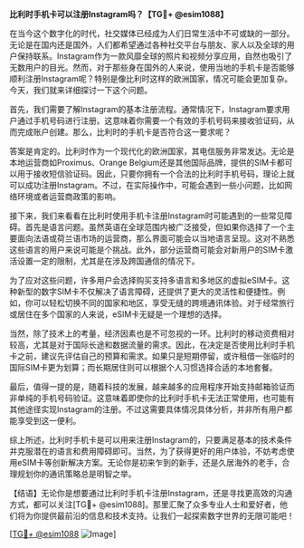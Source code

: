 **比利时手机卡可以注册Instagram吗？【TG💪+ @esim1088】**

在当今这个数字化的时代，社交媒体已经成为人们日常生活中不可或缺的一部分。无论是在国内还是国外，人们都希望通过各种社交平台与朋友、家人以及全球的用户保持联系。Instagram作为一款风靡全球的照片和视频分享应用，自然也吸引了无数用户的目光。然而，对于那些身在国外的人来说，使用当地的手机卡是否能够顺利注册Instagram呢？特别是像比利时这样的欧洲国家，情况可能会更加复杂。今天，我们就来详细探讨一下这个问题。

首先，我们需要了解Instagram的基本注册流程。通常情况下，Instagram要求用户通过手机号码进行注册。这意味着你需要一个有效的手机号码来接收验证码，从而完成账户创建。那么，比利时的手机卡是否符合这一要求呢？

答案是肯定的。比利时作为一个现代化的欧洲国家，其电信服务非常发达。无论是本地运营商如Proximus、Orange Belgium还是其他国际品牌，提供的SIM卡都可以用于接收短信验证码。因此，只要你拥有一个合法的比利时手机号码，理论上就可以成功注册Instagram。不过，在实际操作中，可能会遇到一些小问题，比如网络环境或者运营商政策的影响。

接下来，我们来看看在比利时使用手机卡注册Instagram时可能遇到的一些常见障碍。首先是语言问题。虽然英语在全球范围内被广泛接受，但如果你选择了一个主要面向法语或荷兰语市场的运营商，那么界面可能会以当地语言呈现。这对不熟悉这些语言的用户来说可能是个挑战。此外，部分运营商可能会对新用户的SIM卡激活设置一定的限制，尤其是在涉及跨国通信的情况下。

为了应对这些问题，许多用户会选择购买支持多语言和多地区的虚拟eSIM卡。这种新型的数字SIM卡不仅解决了语言障碍，还提供了更大的灵活性和便捷性。例如，你可以轻松切换不同的国家和地区，享受无缝的跨境通讯体验。对于经常旅行或居住在多个国家的人来说，eSIM卡无疑是一个理想的选择。

当然，除了技术上的考量，经济因素也是不可忽视的一环。比利时的移动资费相对较高，尤其是对于国际长途和数据流量的需求。因此，在决定是否使用比利时手机卡之前，建议先评估自己的预算和需求。如果只是短期停留，或许租借一张临时的国际SIM卡更为划算；而长期居住则可以根据个人习惯选择合适的本地套餐。

最后，值得一提的是，随着科技的发展，越来越多的应用程序开始支持邮箱验证而非单纯的手机号码验证。这意味着即使你的比利时手机卡无法正常使用，也可能有其他途径实现Instagram的注册。不过这需要具体情况具体分析，并非所有用户都能享受到这一便利。

综上所述，比利时手机卡是可以用来注册Instagram的，只要满足基本的技术条件并克服潜在的语言和费用障碍即可。当然，为了获得更好的用户体验，不妨考虑使用eSIM卡等创新解决方案。无论你是初来乍到的新手，还是久居海外的老手，合理规划你的通讯策略总是明智之举。

【结语】无论你是想要通过比利时手机卡注册Instagram，还是寻找更高效的沟通方式，都可以关注[TG💪+ @esim1088]。那里汇聚了众多专业人士和爱好者，他们将为你提供最前沿的信息和技术支持。让我们一起探索数字世界的无限可能吧！

[[TG💪+ @esim1088](https://t.me/s/esim1088) ![Image](https://i.postimg.cc/4NQfJmqS/Snipaste-2025-05-13-00-14-12.png)]